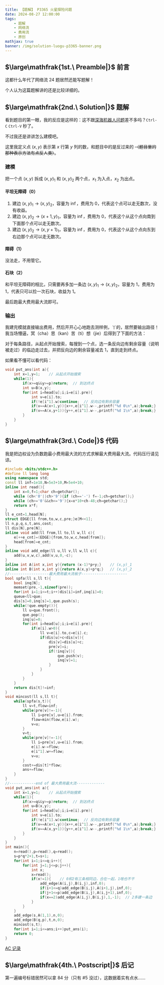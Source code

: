 ```yaml
---
title: 【题解】 P3365 火星探险问题
date: 2024-08-27 12:00:00
tags: 
    - 题解
    - 网络流
    - 费用流
    - 原创
mathjax: true
banner: /img/solution-luogu-p3365-banner.png
---
```


## $\large\mathfrak{1st.\ Preamble|}$​ 前言

这都什么年代了网络流 24 题居然还能写题解！

个人认为这篇题解讲的还是比较详细的。

## $\large\mathfrak{2nd.\ Solution|}$ 题解

看到题目的第一眼，我的反应是这样的：这不跟[深海机器人问题](https://www.luogu.com.cn/problem/P4012)差不多吗？`Ctrl-C` `Ctrl-V` 秒了。

不过我还是讲讲怎么建模吧。

这里我定义点 $(x,y)$ 表示第 $x$ 行第 $y$ 列的数，和题目中的是反过来的 ~~（题目里的那种表示方法有点反人类）~~。

### 建模

把一个点 $(x,y)$ 拆成 $(x,y)_1$ 和 $(x,y)_2$ 两个点，$x_1$ 为入点，$x_2$ 为出点。

#### 平坦无障碍（$0$）

1. 建边 $(x,y)_1 \rightarrow (x,y)_2$，容量为 $\inf$，费用为 $0$，代表这个点可以走无数次，没有收益。
2. 建边 $(x,y)_2 \rightarrow (x+1,y)_1$，容量为 $\inf$，费用为 $0$，代表这个从这个点向南到下面那个点可以走无数次。
3. 建边 $(x,y)_2 \rightarrow (x,y+1)_1$，容量为 $\inf$，费用为 $0$，代表这个从这个点向东到右边那个点可以走无数次。

#### 障碍（$1$）

没法走，不用管它。

#### 石块（$2$）

和平坦无障碍的相比，只需要再多加一条边 $(x,y)_1 \rightarrow (x,y)_2$，容量为 $1$，费用为 $1$，代表只可以捡一次石块，收益为 $1$。

最后跑最大费用最大流即可。

### 输出

我建完模就直接输出费用，然后开开心心地跑去测样例，丫的，居然要输出路径！我当场懵逼，冥（cha）思（kan）苦（ti）想（jie）后得到了下面的方法：

对于每条路径，从起点开始搜索，每搜到一个点，选一条反向边有剩余容量（说明被走过）的临边走过去，并把反向边的剩余容量减去 $1$，直到走到终点。

如果看不懂可以看代码：

```cpp
void put_ans(int a){
    int x=1,y=1;    // 从起点开始搜索
    while(1){
        if(x>=q&&y>=p)return;  // 到达终点
        int u=B(x,y);
        for(int i=head[u];i;i=e[i].pre){
            int v=e[i].to;
            if(!e[i^1].w)continue;  // 反向边有剩余容量
            if(v==A(x+1,y)){x++,e[i^1].w--,printf("%d 0\n",a);break;}  // 向南走
            if(v==A(x,y+1)){y++,e[i^1].w--,printf("%d 1\n",a);break;}  // 向东走
        }
    }
}
```

## $\large\mathfrak{3rd.\ Code|}$ 代码

我是把边权设为负数跑最小费用最大流的方式求解最大费用最大流。代码压行请见谅。

```cpp
#include <bits/stdc++.h>
#define ll long long
using namespace std;
const ll inf=1e18,N=5e3+10,M=5e4+10;
inline int read(){
	int x=0,f=1;char ch=getchar();
	while (ch<'0'||ch>'9'){if (ch=='-') f=-1;ch=getchar();}
	while (ch>='0'&&ch<='9'){x=x*10+ch-48;ch=getchar();}
	return x*f;
}
ll e_cnt=1,head[N];
struct EDGE{ll from,to,w,c,pre;}e[M<<1];
ll n,p,q,s,t,ans,cost;
ll dis[N],pre[N];
inline void add(ll from,ll to,ll w,ll c){
    e[++e_cnt]=(EDGE){from,to,w,c,head[from]};
    head[from]=e_cnt;
}
inline void add_edge(ll u,ll v,ll w,ll c){
    add(u,v,w,c),add(v,u,0,-c);
}
inline int A(int x,int y){return (x-1)*p+y;}    // (x,y)_1
inline int B(int x,int y){return A(x,y)+p*q;}   // (x,y)_2
//------------------最大费用最大流板子---------------------
bool spfa(ll s,ll t){
    bool inq[N];
    memset(pre,-1,sizeof(pre));
    for(int i=1;i<=t;i++)dis[i]=inf,inq[i]=0;
    queue<ll>que;
    dis[s]=0,inq[s]=1,que.push(s);
    while(!que.empty()){
        ll u=que.front();
        que.pop();
        inq[u]=0;
        for(int i=head[u];i;i=e[i].pre){
            if(e[i].w>0){
                ll v=e[i].to,c=e[i].c;
                if(dis[u]+c<dis[v]){
                    dis[v]=dis[u]+c;
                    pre[v]=i;
                    if(!inq[v]){
                        que.push(v);
                        inq[v]=1;
                    }
                }
            }
        }
    }
    return dis[t]!=inf;
}
void mincost(ll s,ll t){
    while(spfa(s,t)){
        ll v=t,flow=inf;
        while(pre[v]!=-1){
            ll i=pre[v],u=e[i].from;
            flow=min(flow,e[i].w);
            v=u;
        }
        v=t;
        while(pre[v]!=-1){
            ll i=pre[v],u=e[i].from;
            e[i].w-=flow;
            e[i^1].w+=flow;
            v=u;
        }
        cost+=dis[t]*flow;
        ans+=flow;
    }
}
//------------end of 最大费用最大流-------------
void put_ans(int a){
    int x=1,y=1;    // 从起点开始搜索
    while(1){
        if(x>=q&&y>=p)return;  // 到达终点
        int u=B(x,y);
        for(int i=head[u];i;i=e[i].pre){
            int v=e[i].to;
            if(!e[i^1].w)continue;  // 反向边有剩余容量
            if(v==A(x+1,y)){x++,e[i^1].w--,printf("%d 0\n",a);break;}  // 向南走
            if(v==A(x,y+1)){y++,e[i^1].w--,printf("%d 1\n",a);break;}  // 向东走
        }
    }
}
int main(){
    n=read(),p=read(),q=read();
    s=p*q*2+1,t=s+1;
    for(int i=1;i<=q;i++){
        for(int j=1;j<=p;j++){
            int x;
            x=read();
            if(x!=1){    // 0和2有三条相同边，合在一起，1啥也不干
                add_edge(A(i,j),B(i,j),inf,0);
                if(i+1<=q)add_edge(B(i,j),A(i+1,j),inf,0);
                if(j+1<=p)add_edge(B(i,j),A(i,j+1),inf,0);
                if(x==2)add_edge(A(i,j),B(i,j),1,-1);  // 2多建一条边
            }
        }
    }
    add_edge(s,A(1,1),n,0);
    add_edge(B(q,p),t,n,0);
    mincost(s,t);
    for(int i=1;i<=ans;i++)put_ans(i);
    return 0;
}
```

[AC 记录](https://www.luogu.com.cn/record/172049267)

## $\large\mathfrak{4th.\ Postscript|}$ 后记

第一遍编号标错居然可以拿 $84$ 分（只有 #5 没过），这数据着实有点水……